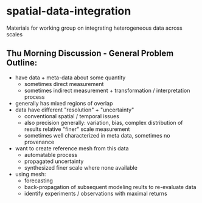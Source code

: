 # spatial-data-integration
Materials for working group on integrating heterogeneous data across scales

## Thu Morning Discussion - General Problem Outline:

 - have data + meta-data about some quantity
   * sometimes direct measurement
   * sometimes indirect measurement + transformation / interpretation process
 - generally has mixed regions of overlap
 - data have different "resolution" + "uncertainty"
   * conventional spatial / temporal issues
   * also precision generally: variation, bias, complex distribution of results relative "finer" scale measurement
   * sometimes well characterized in meta data, sometimes no provenance
 - want to create reference mesh from this data
   * automatable process
   * propagated uncertainty
   * synthesized finer scale where none available
 - using mesh:
   * forecasting
   * back-propagation of subsequent modeling reults to re-evaluate data
   * identify experiments / observations with maximal returns
